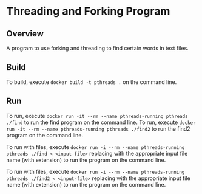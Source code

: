 # Threading and Forking Program

## Overview

A program to use forking and threading to find certain words in text files.

## Build

To build, execute `docker build -t pthreads .` on the command line.

## Run

To run, execute `docker run -it --rm --name pthreads-running pthreads ./find` to run the find program on the command line.
To run, execute `docker run -it --rm --name pthreads-running pthreads ./find2` to run the find2 program on the command line.

To run with files, execute `docker run -i --rm --name pthreads-running pthreads ./find < <input-file>` replacing <input-file> with the appropriate input file name (with extension) to run the program on the command line. 

To run with files, execute `docker run -i --rm --name pthreads-running pthreads ./find2 < <input-file>` replacing <input-file> with the appropriate input file name (with extension) to run the program on the command line. 

